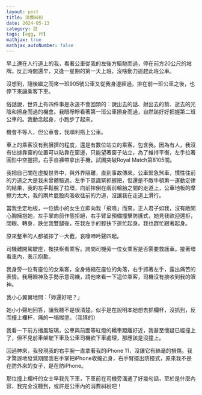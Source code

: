 ```yaml
---
layout: post
title: 消費糾紛
date: 2024-05-13
category: 誌
tags: [egg, 行]
mathjax: true
mathjax_autoNumber: false
---
```


早上還在人行道上的我，看著公車從我的左後方驅馳而過，停在前方20公尺的站牌。反正時間還早，又逢一星期的第一天上班，沒啥動力追趕此班公車。

<!--more-->

沒想到，隨後繼之而來一班905號公車又從我身邊經過，排在前一班公車之後，也停下來讓乘客下車。

俗話說，世界上有四件事是永遠不會回頭的：說出去的話、射出去的箭、逝去的光陰和擦身而過的機會。我眼睜睜看著第一班公車擦身而過，自然該好好把握第二班公車的。我動念起身，小跑步了起來。

機會不等人，但公車會，我順利搭上公車。

車上的乘客沒有到擁擠的程度，還是有數位站立的乘客，包含我。因為有人，我沒有佔據靠窗的位置可以貼靠在窗邊，只能望著窗子站立，為了維持平衡，左手拉著圓形中空握把，右手自褲帶拿出手機，試圖突破Royal Match第8105關。

我把自己關在虛擬世界中，與外界隔離，直到事故傳來。公車緊急煞車，慣性往前的力道之大是我未曾體驗過。左手下意識緊抓握把，但還是不敵牛頓第一運動定律的結果，我的左手鬆脫了拉環，向前摔倒在兩前輪胎之間的走道上，公車地板的摩擦力太大，我的兩片屁股肉吸收往前的力道，沒讓我在走道上滑行。

當我坐定地板，一位嬌小的女生立即向我「飛噴」而來。正人君子如我，沒有敞開心胸擁抱她，左手掌向前作態拒絕，右手臂呈預備撞擊防護式，她見我欲迎還拒，閉眼、轉身，跌坐我雙腿後，在我左手的輕扶下連忙起身。我也趕忙跟著起身。

原來整車的人都被摔了一大截，哀嚎呻吟聲四起。

司機離開駕駛座，攙扶察看乘客。詢問司機旁一位女乘客是否需要救護車。接著環看車內，表示抱歉。

我身旁一位有座位的女乘客，全身蜷縮在座位的角落，右手抓著左手，露出痛苦的表情。我用眼神及手勢示意司機，請他來看一下這位乘客，司機沒有接收到我的眼神。

我小心翼翼地問：「妳還好吧？」

她小小聲地回答，讓我聽不是很清楚。似乎是在說明本她想去抓欄杆，沒抓到，反而撞上欄杆，痛的一塌糊塗。（我猜的）

我看一下前方擋風玻璃，公車與前面等紅燈的轎車距離好近，我甚至懷疑已經撞上了，但不見前車架駛下車及公車司機欲下車處理，那應該是沒撞上。

回過神來，我發現我的右手腕一直拿著我的iPhone 11，沒讓它有絲毫的損傷。我才驚訝地發覺期間我右手掌把iPhone收攏近身，右手臂擺出防撞式，原來我不是在防外來的女子，是在防iPhone。

那位撞上欄杆的女士早我先下車，下車前在司機旁溝通了好幾句話，至於是什麼內容，我完全沒聽到，或許是公車內的消費糾紛吧！
